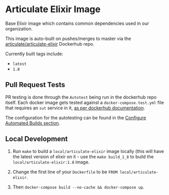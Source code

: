 # Articulate Elixir Image

Base Elixir image which contains common dependencies used in our organization.

This image is auto-built on pushes/merges to master via the [articulate/articulate-elixir](https://cloud.docker.com/u/articulate/repository/docker/articulate/articulate-elixir) Dockerhub repo.

Currently built tags include:
  - `latest`
  - `1.8`

## Pull Request Tests

PR testing is done through the `Autotest` being run in the dockerhub repo itself.  Each docker image gets tested against a `docker-compose.test.yml` file that requires an `sut` service in it, [as per dockerhub documentation](https://docs.docker.com/docker-hub/builds/automated-testing/).

The configuration for the autotesting can be found in the [Configure Automated Builds section](https://cloud.docker.com/u/articulate/repository/docker/articulate/articulate-elixir/builds/edit).

## Local Development

1. Run `make` to build a `local/articulate-elixir` image locally (this will have the latest version of elixir on it - use the `make build_1_8` to build the `local/articulate-elixir:1.8` image.

2. Change the first line of your `Dockerfile` to be `FROM local/articulate-elixir`.


3. Then `docker-compose build --no-cache && docker-compose up`.

